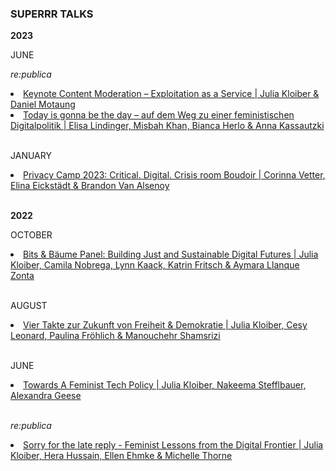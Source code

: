 <h3> SUPERRR TALKS</h3>

<p><b>2023</b></p>

<p>JUNE</p>

<p><i>re:publica</i></p>
<li><a href="https://www.youtube.com/watch?v=qD-qJasWkoM">Keynote Content Moderation – Exploitation as a Service | Julia Kloiber & Daniel Motaung</a></li>
<li><a href="https://www.youtube.com/watch?v=ZmDzuIuXUKc">Today is gonna be the day – auf dem Weg zu einer feministischen Digitalpolitik | Elisa Lindinger, Misbah Khan, Bianca Herlo & Anna Kassautzki</a></li>
<br>
<p>JANUARY</p>

<li><a href="https://www.youtube.com/watch?v=9x8mL-izeZQ&t=6537s">Privacy Camp 2023: Critical. Digital. Crisis room Boudoir | Corinna Vetter, Elina Eickstädt & Brandon Van Alsenoy</a></li>
<br>
<p><b>2022</b></p>

<p>OCTOBER</p>

<li><a href="https://fahrplan22.bits-und-baeume.org/bitsundbaeume/talk/EFDR8Q/">Bits & Bäume Panel: Building Just and Sustainable Digital Futures | Julia Kloiber, Camila Nobrega, Lynn Kaack, Katrin Fritsch & Aymara Llanque Zonta</a></li>
<br>
<p>AUGUST</p>
<li><a href="https://www.youtube.com/watch?v=x3Ltp6Jbsbg">Vier Takte zur Zukunft von Freiheit & Demokratie | Julia Kloiber, Cesy Leonard, Paulina Fröhlich & Manouchehr Shamsrizi</a></li>
<br>
<p>JUNE</p>
<li><a href="https://www.youtube.com/watch?v=WaJdh7DJwVc">Towards A Feminist Tech Policy | Julia Kloiber, Nakeema Stefflbauer, Alexandra Geese</a></li>
<br>
<p><i>re:publica</i></p>
<li><a href="https://www.youtube.com/watch?v=v45W_m7SOPM">Sorry for the late reply - Feminist Lessons from the Digital Frontier | Julia Kloiber, Hera Hussain, Ellen Ehmke & Michelle Thorne</a></li>

